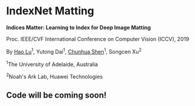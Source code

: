 # IndexNet Matting
**Indices Matter: Learning to Index for Deep Image Matting**

Proc. IEEE/CVF International Conference on Computer Vision (ICCV), 2019

By [Hao Lu](https://sites.google.com/site/poppinace/)<sup>1</sup>, Yutong Dai<sup>1</sup>, [Chunhua Shen](http://cs.adelaide.edu.au/~chhshen/)<sup>1</sup>, Songcen Xu<sup>2</sup>

<sup>1</sup>The University of Adelaide, Australia

<sup>2</sup>Noah's Ark Lab, Huawei Technologies

## Code will be coming soon!
